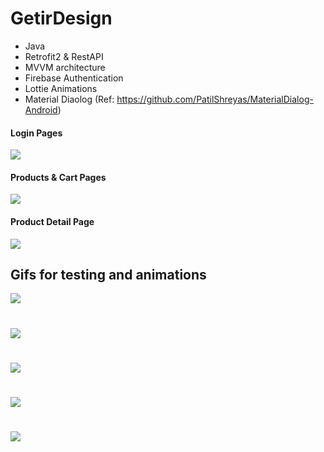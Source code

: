 # GetirDesign
- Java
- Retrofit2 & RestAPI
- MVVM architecture
- Firebase Authentication 
- Lottie Animations
- Material Diaolog (Ref: https://github.com/PatilShreyas/MaterialDialog-Android)
#### Login Pages
![](https://github.com/tarikkeskin/Getir/blob/master/presentation/loginpages.png)
#### Products & Cart Pages
![](https://github.com/tarikkeskin/Getir/blob/master/presentation/mainpages.png)
#### Product Detail Page
![](https://github.com/tarikkeskin/Getir/blob/master/presentation/detayproduct.png)
## Gifs for testing and animations
![](https://github.com/tarikkeskin/Getir/blob/master/presentation/login_register.gif)
#
![](https://github.com/tarikkeskin/Getir/blob/master/presentation/add_cart.gif)
#
![](https://github.com/tarikkeskin/Getir/blob/master/presentation/delete_product.gif)
#
![](https://github.com/tarikkeskin/Getir/blob/master/presentation/detaytest.gif)
#
![](https://github.com/tarikkeskin/Getir/blob/master/presentation/animations.gif)

